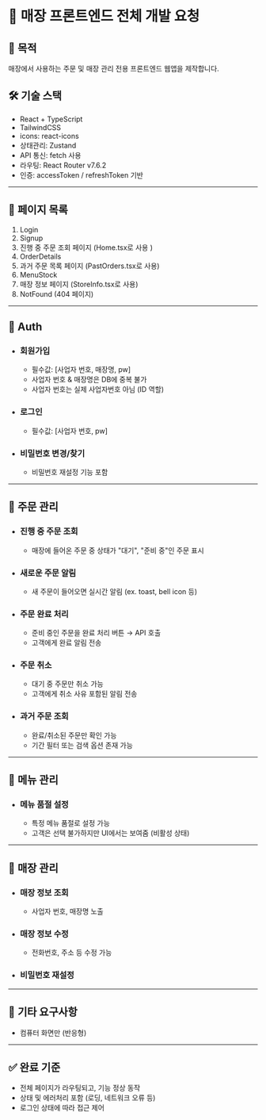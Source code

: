 # 🏪 매장 프론트엔드 전체 개발 요청

## 🎯 목적

매장에서 사용하는 주문 및 매장 관리 전용 프론트엔드 웹앱을 제작합니다.

## 🛠️ 기술 스택

-   React + TypeScript
-   TailwindCSS
-   icons: react-icons
-   상태관리: Zustand
-   API 통신: fetch 사용
-   라우팅: React Router v7.6.2
-   인증: accessToken / refreshToken 기반

---

## 🧾 페이지 목록

1. Login
2. Signup
3. 진행 중 주문 조회 페이지 (Home.tsx로 사용 )
4. OrderDetails
5. 과거 주문 목록 페이지 (PastOrders.tsx로 사용)
6. MenuStock
7. 매장 정보 페이지 (StoreInfo.tsx로 사용)
8. NotFound (404 페이지)

---

## 🔐 Auth

-   ### 회원가입

    -   필수값: [사업자 번호, 매장명, pw]
    -   사업자 번호 & 매장명은 DB에 중복 불가
    -   사업자 번호는 실제 사업자번호 아님 (ID 역할)

-   ### 로그인

    -   필수값: [사업자 번호, pw]

-   ### 비밀번호 변경/찾기
    -   비밀번호 재설정 기능 포함

---

## 🛒 주문 관리

-   ### 진행 중 주문 조회

    -   매장에 들어온 주문 중 상태가 "대기", "준비 중"인 주문 표시

-   ### 새로운 주문 알림

    -   새 주문이 들어오면 실시간 알림 (ex. toast, bell icon 등)

-   ### 주문 완료 처리

    -   준비 중인 주문을 완료 처리 버튼 → API 호출
    -   고객에게 완료 알림 전송

-   ### 주문 취소

    -   대기 중 주문만 취소 가능
    -   고객에게 취소 사유 포함된 알림 전송

-   ### 과거 주문 조회
    -   완료/취소된 주문만 확인 가능
    -   기간 필터 또는 검색 옵션 존재 가능

---

## 🍔 메뉴 관리

-   ### 메뉴 품절 설정
    -   특정 메뉴 품절로 설정 가능
    -   고객은 선택 불가하지만 UI에서는 보여줌 (비활성 상태)

---

## 🏬 매장 관리

-   ### 매장 정보 조회

    -   사업자 번호, 매장명 노출

-   ### 매장 정보 수정

    -   전화번호, 주소 등 수정 가능

-   ### 비밀번호 재설정

---

## 📲 기타 요구사항

-   컴퓨터 화면만 (반응형)

---

## ✅ 완료 기준

-   전체 페이지가 라우팅되고, 기능 정상 동작
-   상태 및 에러처리 포함 (로딩, 네트워크 오류 등)
-   로그인 상태에 따라 접근 제어
